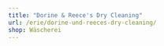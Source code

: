 ```yaml
---
title: "Dorine & Reece's Dry Cleaning"
url: /erie/dorine-und-reeces-dry-cleaning/
shop: Wäscherei
---
```

